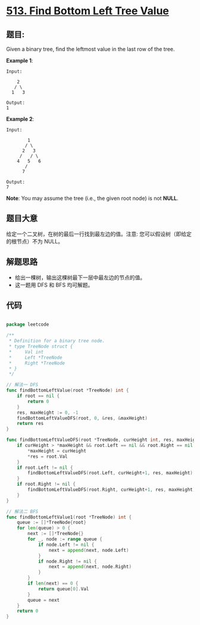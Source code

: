 # [513. Find Bottom Left Tree Value](https://leetcode.com/problems/find-bottom-left-tree-value/)


## 题目:

Given a binary tree, find the leftmost value in the last row of the tree.

**Example 1**:

    Input:
    
        2
       / \
      1   3
    
    Output:
    1

**Example 2**:

    Input:
    
            1
           / \
          2   3
         /   / \
        4   5   6
           /
          7
    
    Output:
    7

**Note**: You may assume the tree (i.e., the given root node) is not **NULL**.


## 题目大意

给定一个二叉树，在树的最后一行找到最左边的值。注意: 您可以假设树（即给定的根节点）不为 NULL。






## 解题思路


- 给出一棵树，输出这棵树最下一层中最左边的节点的值。
- 这一题用 DFS 和 BFS 均可解题。


## 代码

```go

package leetcode

/**
 * Definition for a binary tree node.
 * type TreeNode struct {
 *     Val int
 *     Left *TreeNode
 *     Right *TreeNode
 * }
 */

// 解法一 DFS
func findBottomLeftValue(root *TreeNode) int {
	if root == nil {
		return 0
	}
	res, maxHeight := 0, -1
	findBottomLeftValueDFS(root, 0, &res, &maxHeight)
	return res
}

func findBottomLeftValueDFS(root *TreeNode, curHeight int, res, maxHeight *int) {
	if curHeight > *maxHeight && root.Left == nil && root.Right == nil {
		*maxHeight = curHeight
		*res = root.Val
	}
	if root.Left != nil {
		findBottomLeftValueDFS(root.Left, curHeight+1, res, maxHeight)
	}
	if root.Right != nil {
		findBottomLeftValueDFS(root.Right, curHeight+1, res, maxHeight)
	}
}

// 解法二 BFS
func findBottomLeftValue1(root *TreeNode) int {
	queue := []*TreeNode{root}
	for len(queue) > 0 {
		next := []*TreeNode{}
		for _, node := range queue {
			if node.Left != nil {
				next = append(next, node.Left)
			}
			if node.Right != nil {
				next = append(next, node.Right)
			}
		}
		if len(next) == 0 {
			return queue[0].Val
		}
		queue = next
	}
	return 0
}

```